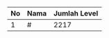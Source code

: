 | No | Nama            | Jumlah Level |
|----|-----------------|--------------|
| 1  | #    |    2217        |
